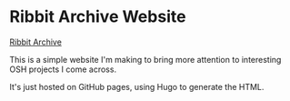# Ribbit Archive Website

[Ribbit Archive](https://ilovemicroplastics.github.io/ribbit-archive/)

This is a simple website I'm making to bring more attention to interesting OSH projects I come across.

It's just hosted on GitHub pages, using Hugo to generate the HTML.
